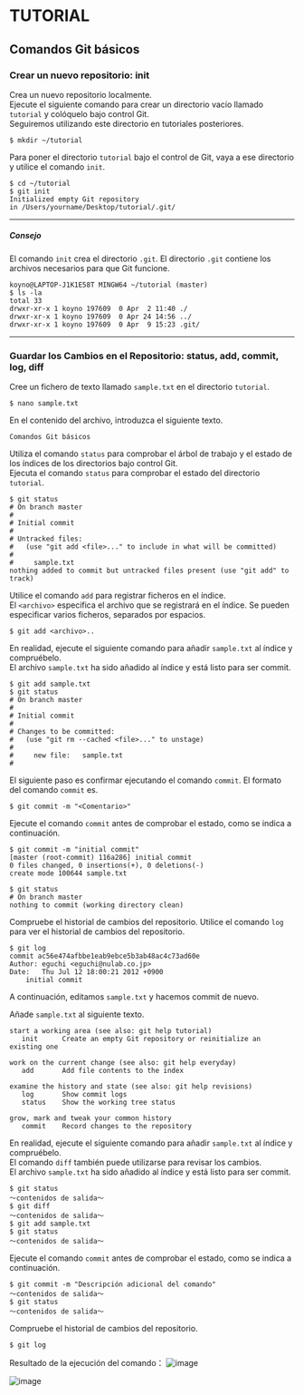 # TUTORIAL

## Comandos Git básicos

### Crear un nuevo repositorio: init

Crea un nuevo repositorio localmente. <br>
Ejecute el siguiente comando para crear un directorio vacío llamado `tutorial` y colóquelo bajo control Git.<br>
Seguiremos utilizando este directorio en tutoriales posteriores.
```
$ mkdir ~/tutorial
```

Para poner el directorio `tutorial` bajo el control de Git, vaya a ese directorio y utilice el comando `init`.
```
$ cd ~/tutorial
$ git init
Initialized empty Git repository
in /Users/yourname/Desktop/tutorial/.git/
```
___
##### Consejo
El comando `init` crea el directorio `.git`. El directorio `.git` contiene los archivos necesarios para que Git funcione.<br>

```
koyno@LAPTOP-J1K1E58T MINGW64 ~/tutorial (master)
$ ls -la
total 33
drwxr-xr-x 1 koyno 197609  0 Apr  2 11:40 ./
drwxr-xr-x 1 koyno 197609  0 Apr 24 14:56 ../
drwxr-xr-x 1 koyno 197609  0 Apr  9 15:23 .git/
```
___

### Guardar los Cambios en el Repositorio: status, add, commit, log, diff

Cree un fichero de texto llamado `sample.txt` en el directorio `tutorial`. 
```
$ nano sample.txt
```

En el contenido del archivo, introduzca el siguiente texto.
```
Comandos Git básicos
```

Utiliza el comando `status` para comprobar el árbol de trabajo y el estado de los índices de los directorios bajo control Git.<br>
Ejecuta el comando `status` para comprobar el estado del directorio `tutorial`.
```
$ git status
# On branch master
#
# Initial commit
#
# Untracked files:
#   (use "git add <file>..." to include in what will be committed)
#
#     sample.txt
nothing added to commit but untracked files present (use "git add" to track)
```

Utilice el comando `add` para registrar ficheros en el índice. <br>
El `<archivo>` especifica el archivo que se registrará en el índice. Se pueden especificar varios ficheros, separados por espacios.
```
$ git add <archivo>..
```

En realidad, ejecute el siguiente comando para añadir `sample.txt` al índice y compruébelo.<br>
El archivo `sample.txt` ha sido añadido al índice y está listo para ser commit.

```
$ git add sample.txt
$ git status
# On branch master
#
# Initial commit
#
# Changes to be committed:
#   (use "git rm --cached <file>..." to unstage)
#
#     new file:   sample.txt
#
```

El siguiente paso es confirmar ejecutando el comando `commit`. El formato del comando `commit` es.
```
$ git commit -m "<Comentario>"
```

Ejecute el comando `commit` antes de comprobar el estado, como se indica a continuación.
```
$ git commit -m "initial commit"
[master (root-commit) 116a286] initial commit
0 files changed, 0 insertions(+), 0 deletions(-)
create mode 100644 sample.txt

$ git status
# On branch master
nothing to commit (working directory clean)
```

Compruebe el historial de cambios del repositorio. Utilice el comando `log` para ver el historial de cambios del repositorio.
```
$ git log
commit ac56e474afbbe1eab9ebce5b3ab48ac4c73ad60e
Author: eguchi <eguchi@nulab.co.jp>
Date:   Thu Jul 12 18:00:21 2012 +0900
    initial commit
```

A continuación, editamos `sample.txt` y hacemos commit de nuevo.

Añade `sample.txt` al siguiente texto.
```
start a working area (see also: git help tutorial)
   init      Create an empty Git repository or reinitialize an existing one

work on the current change (see also: git help everyday)
   add       Add file contents to the index

examine the history and state (see also: git help revisions)
   log       Show commit logs
   status    Show the working tree status

grow, mark and tweak your common history
   commit    Record changes to the repository
```

En realidad, ejecute el siguiente comando para añadir `sample.txt` al índice y compruébelo.<br>
El comando `diff` también puede utilizarse para revisar los cambios.<br>
El archivo `sample.txt` ha sido añadido al índice y está listo para ser commit.
```
$ git status
～contenidos de salida～
$ git diff
～contenidos de salida～
$ git add sample.txt
$ git status
～contenidos de salida～
```

Ejecute el comando `commit` antes de comprobar el estado, como se indica a continuación.
```
$ git commit -m "Descripción adicional del comando"
～contenidos de salida～
$ git status
～contenidos de salida～
```

Compruebe el historial de cambios del repositorio.
```
$ git log
```

Resultado de la ejecución del comando：
![image](https://github.com/kkk-commit/ITCHA-tutorial-basico/assets/83223664/1d798219-56c5-4b72-80f6-52e86548320a)

![image](https://github.com/kkk-commit/ITCHA-tutorial-basico/assets/83223664/969b6c1f-9d9e-4de2-a576-1881116f046d)

